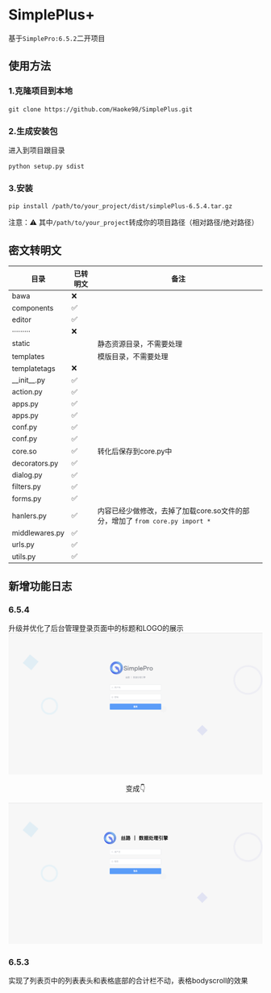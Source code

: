 # SimplePlus+
基于`SimplePro:6.5.2`二开项目
## 使用方法
### 1.克隆项目到本地
```shell
git clone https://github.com/Haoke98/SimplePlus.git
```
### 2.生成安装包
进入到项目跟目录

```shell
python setup.py sdist 
```

### 3.安装

```shell
pip install /path/to/your_project/dist/simplePlus-6.5.4.tar.gz
```

注意：⚠️ 其中`/path/to/your_project`转成你的项目路径（相对路径/绝对路径）

## 密文转明文

| 目录              | 已转明文 | 备注       |
|-----------------|------|----------|
| bawa            | ❌    |
| components      | ✅    |
| editor          | ✅    |
| ·········       | ❌    |
| static          |      |静态资源目录，不需要处理
| templates       |      |模版目录，不需要处理
| templatetags    | ❌    |
| \_\_init\_\_.py | ✅    |
| action.py       | ✅    |
| apps.py         | ✅    |
| apps.py         | ✅    |
| conf.py         | ✅    |
| conf.py         | ✅    |
| core.so         | ✅    | 转化后保存到core.py中
| decorators.py   | ✅    |
| dialog.py       | ✅    |
| filters.py      | ✅    |
| forms.py        | ✅    |
| hanlers.py      | ✅    | 内容已经少做修改，去掉了加载core.so文件的部分，增加了 `from core.py import *`
| middlewares.py  | ✅    |
| urls.py         | ✅    |
| utils.py        | ✅    |

## 新增功能日志

### 6.5.4

升级并优化了后台管理登录页面中的标题和LOGO的展示
![](assets/截屏2023-10-07%2005.15.43.png)
<center>变成👇</center>

![](assets/截屏2023-10-07%2005.04.21.png)

### 6.5.3

实现了列表页中的列表表头和表格底部的合计栏不动，表格bodyscroll的效果